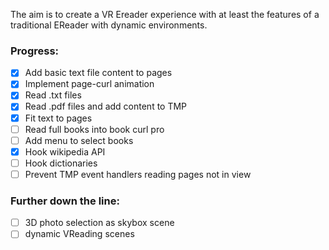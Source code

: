 The aim is to create a VR Ereader experience with at least the features of a traditional EReader with dynamic environments.

### Progress:
  - [x] Add basic text file content to pages
  - [x] Implement page-curl animation
  - [x] Read .txt files
  - [x] Read .pdf files and add content to TMP
  - [x] Fit text to pages
  - [ ] Read full books into book curl pro
  - [ ] Add menu to select books
  - [x] Hook wikipedia API
  - [ ] Hook dictionaries
  - [ ] Prevent TMP event handlers reading pages not in view
  
### Further down the line:
  - [ ] 3D photo selection as skybox scene
  - [ ] dynamic VReading scenes
